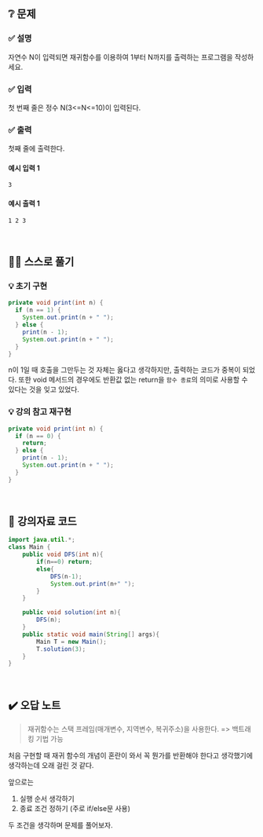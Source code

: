 ## ❔ 문제
### ✅ 설명
자연수 N이 입력되면 재귀함수를 이용하여 1부터 N까지를 출력하는 프로그램을 작성하세요.

### ✅ 입력
첫 번째 줄은 정수 N(3<=N<=10)이 입력된다.

### ✅ 출력
첫째 줄에 출력한다.

#### 예시 입력 1
```
3
```

#### 예시 출력 1
```
1 2 3
```

<br>

## ✍🏻 스스로 풀기

### 💡 초기 구현
``` java
private void print(int n) {
  if (n == 1) {
    System.out.print(n + " ");
  } else {
    print(n - 1);
    System.out.print(n + " ");
  }
}
```
n이 1일 때 호출을 그만두는 것 자체는 옳다고 생각하지만, 출력하는 코드가 중복이 되었다.
또한 void 메서드의 경우에도 반환값 없는 return을 `함수 종료`의 의미로 사용할 수 있다는 것을 잊고 있었다.

### 💡 강의 참고 재구현
``` java
private void print(int n) {
  if (n == 0) {
    return;
  } else {
    print(n - 1);
    System.out.print(n + " ");
  }
}
```

<br>

## 📖 강의자료 코드

``` java
import java.util.*;
class Main {
	public void DFS(int n){
		if(n==0) return;
		else{
			DFS(n-1);
			System.out.print(n+" ");
		}
	}

	public void solution(int n){
		DFS(n);
	}
	public static void main(String[] args){
		Main T = new Main();
		T.solution(3);
	}	
}
```

<br>

## ✔️ 오답 노트
> 재귀함수는 스택 프레임(매개변수, 지역변수, 복귀주소)을 사용한다. => 백트래킹 기법 가능

처음 구현할 때 재귀 함수의 개념이 혼란이 와서 꼭 뭔가를 반환해야 한다고 생각했기에 생각하는데 오래 걸린 것 같다.

앞으로는

1. 실행 순서 생각하기
2. 종료 조건 정하기 (주로 if/else문 사용)

두 조건을 생각하며 문제를 풀어보자.
